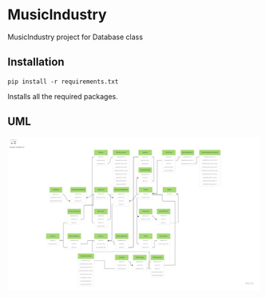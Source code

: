 # MusicIndustry
MusicIndustry project for Database class

## Installation
```console
pip install -r requirements.txt
```
Installs all the required packages.

## UML

![UML](https://github.com/MemerGamer/MusicIndustry/blob/main/assets/img/UML.jpg?raw=true) 
